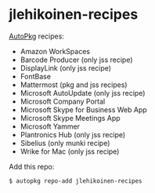 jlehikoinen-recipes
===================

[AutoPkg](https://github.com/autopkg/autopkg) recipes:

- Amazon WorkSpaces
- Barcode Producer (only jss recipe)
- DisplayLink (only jss recipe)
- FontBase
- Mattermost (pkg and jss recipes)
- Microsoft AutoUpdate (only jss recipe)
- Microsoft Company Portal
- Microsoft Skype for Business Web App
- Microsoft Skype Meetings App
- Microsoft Yammer
- Plantronics Hub (only jss recipe)
- Sibelius (only munki recipe)
- Wrike for Mac (only jss recipe)

Add this repo:

`$ autopkg repo-add jlehikoinen-recipes`

